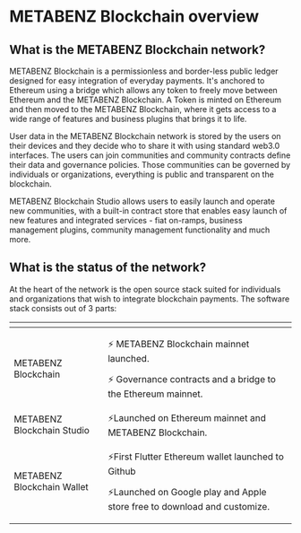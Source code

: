 # METABENZ Blockchain overview

## What is the METABENZ Blockchain network?

METABENZ Blockchain is a permissionless and border-less public ledger designed for easy integration of everyday payments. It's anchored to Ethereum using a bridge which allows any token to freely move between Ethereum and the METABENZ Blockchain. A Token is minted on Ethereum and then moved to the METABENZ Blockchain, where it gets access to a wide range of features and business plugins that brings it to life.

User data in the METABENZ Blockchain network is stored by the users on their devices and they decide who to share it with using standard web3.0 interfaces. The users can join communities and community contracts define their data and governance policies. Those communities can be governed by individuals or organizations, everything is public and transparent on the blockchain.

METABENZ Blockchain Studio allows users to easily launch and operate new communities, with a built-in contract store that enables easy launch of new features and integrated services - fiat on-ramps, business management plugins, community management functionality and much more.

## What is the status of the network?

At the heart of the network is the open source stack suited for individuals and organizations that wish to integrate blockchain payments. The software stack consists out of 3 parts:

<table>
  <thead>
    <tr>
      <th style="text-align:left"></th>
      <th style="text-align:left"></th>
    </tr>
  </thead>
  <tbody>
    <tr>
      <td style="text-align:left">METABENZ Blockchain</td>
      <td style="text-align:left">
        <p>&#x26A1; METABENZ Blockchain mainnet launched.</p>
        <p>&#x26A1; Governance contracts and a bridge to the Ethereum mainnet.</p>
      </td>
    </tr>
    <tr>
      <td style="text-align:left">METABENZ Blockchain Studio</td>
      <td style="text-align:left">&#x26A1;Launched on Ethereum mainnet and METABENZ Blockchain.</td>
    </tr>
    <tr>
      <td style="text-align:left">METABENZ Blockchain Wallet</td>
      <td style="text-align:left">
        <p>&#x26A1;First Flutter Ethereum wallet launched to Github</p>
        <p>&#x26A1;Launched on Google play and Apple store free to download and customize.</p>
      </td>
    </tr>
  </tbody>
</table>
